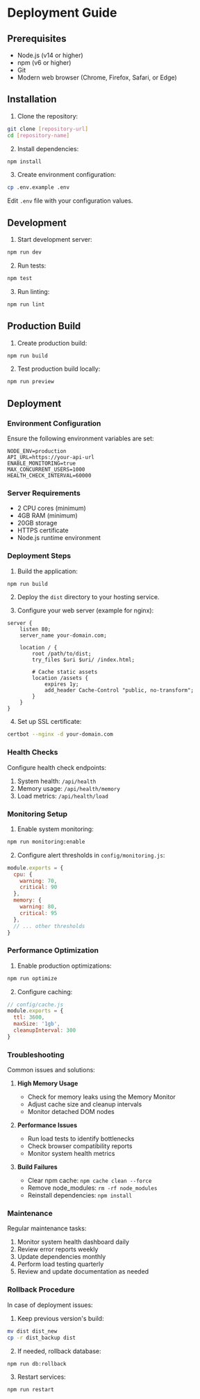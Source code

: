 # Deployment Guide

## Prerequisites

- Node.js (v14 or higher)
- npm (v6 or higher)
- Git
- Modern web browser (Chrome, Firefox, Safari, or Edge)

## Installation

1. Clone the repository:
```bash
git clone [repository-url]
cd [repository-name]
```

2. Install dependencies:
```bash
npm install
```

3. Create environment configuration:
```bash
cp .env.example .env
```

Edit `.env` file with your configuration values.

## Development

1. Start development server:
```bash
npm run dev
```

2. Run tests:
```bash
npm test
```

3. Run linting:
```bash
npm run lint
```

## Production Build

1. Create production build:
```bash
npm run build
```

2. Test production build locally:
```bash
npm run preview
```

## Deployment

### Environment Configuration

Ensure the following environment variables are set:

```env
NODE_ENV=production
API_URL=https://your-api-url
ENABLE_MONITORING=true
MAX_CONCURRENT_USERS=1000
HEALTH_CHECK_INTERVAL=60000
```

### Server Requirements

- 2 CPU cores (minimum)
- 4GB RAM (minimum)
- 20GB storage
- HTTPS certificate
- Node.js runtime environment

### Deployment Steps

1. Build the application:
```bash
npm run build
```

2. Deploy the `dist` directory to your hosting service.

3. Configure your web server (example for nginx):
```nginx
server {
    listen 80;
    server_name your-domain.com;
    
    location / {
        root /path/to/dist;
        try_files $uri $uri/ /index.html;
        
        # Cache static assets
        location /assets {
            expires 1y;
            add_header Cache-Control "public, no-transform";
        }
    }
}
```

4. Set up SSL certificate:
```bash
certbot --nginx -d your-domain.com
```

### Health Checks

Configure health check endpoints:

1. System health: `/api/health`
2. Memory usage: `/api/health/memory`
3. Load metrics: `/api/health/load`

### Monitoring Setup

1. Enable system monitoring:
```bash
npm run monitoring:enable
```

2. Configure alert thresholds in `config/monitoring.js`:
```javascript
module.exports = {
  cpu: {
    warning: 70,
    critical: 90
  },
  memory: {
    warning: 80,
    critical: 95
  },
  // ... other thresholds
}
```

### Performance Optimization

1. Enable production optimizations:
```bash
npm run optimize
```

2. Configure caching:
```javascript
// config/cache.js
module.exports = {
  ttl: 3600,
  maxSize: '1gb',
  cleanupInterval: 300
}
```

### Troubleshooting

Common issues and solutions:

1. **High Memory Usage**
   - Check for memory leaks using the Memory Monitor
   - Adjust cache size and cleanup intervals
   - Monitor detached DOM nodes

2. **Performance Issues**
   - Run load tests to identify bottlenecks
   - Check browser compatibility reports
   - Monitor system health metrics

3. **Build Failures**
   - Clear npm cache: `npm cache clean --force`
   - Remove node_modules: `rm -rf node_modules`
   - Reinstall dependencies: `npm install`

### Maintenance

Regular maintenance tasks:

1. Monitor system health dashboard daily
2. Review error reports weekly
3. Update dependencies monthly
4. Perform load testing quarterly
5. Review and update documentation as needed

### Rollback Procedure

In case of deployment issues:

1. Keep previous version's build:
```bash
mv dist dist_new
cp -r dist_backup dist
```

2. If needed, rollback database:
```bash
npm run db:rollback
```

3. Restart services:
```bash
npm run restart
``` 